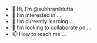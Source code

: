 - 👋 Hi, I’m @subhranildutta
- 👀 I’m interested in ...
- 🌱 I’m currently learning ...
- 💞️ I’m looking to collaborate on ...
- 📫 How to reach me ...

<!---
subhranildutta/subhranildutta is a ✨ special ✨ repository because its `README.md` (this file) appears on your GitHub profile.
You can click the Preview link to take a look at your changes.
--->
